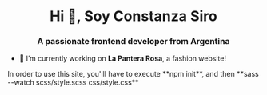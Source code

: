 <h1 align="center">Hi 👋, Soy Constanza Siro</h1>
<h3 align="center">A passionate frontend developer from Argentina</h3>

- 🔭 I’m currently working on **La Pantera Rosa**, a fashion website!

<p> In order to use this site, you'lll have to execute **npm init**, and then **sass --watch scss/style.scss css/style.css** </p>


